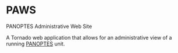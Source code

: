 # PAWS
PANOPTES Administrative Web Site

A Tornado web application that allows for an administrative view of a running [PANOPTES](http://projectpanoptes.org) unit.